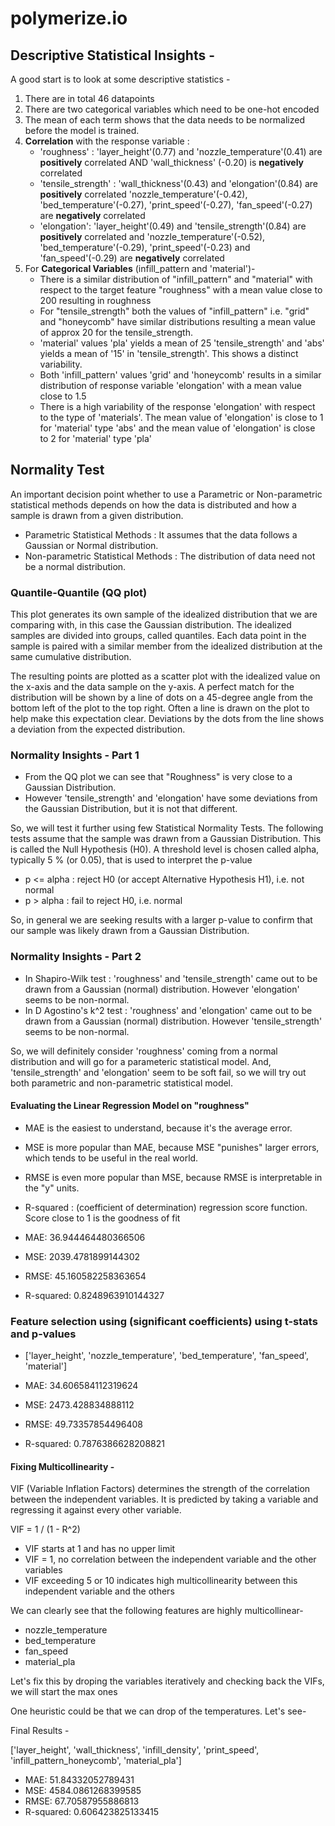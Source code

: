 # polymerize.io

## Descriptive Statistical Insights -
A good start is to look at some descriptive statistics -

1. There are in total 46 datapoints
2. There are two categorical variables which need to be one-hot encoded
3. The mean of each term shows that the data needs to be normalized before the model is trained.
4. **Correlation** with the response variable : 
    * 'roughness' : 'layer_height'(0.77) and 'nozzle_temperature'(0.41) are **positively** correlated AND 'wall_thickness' (-0.20) is **negatively** correlated
    * 'tensile_strength' : 'wall_thickness'(0.43) and 'elongation'(0.84) are **positively** correlated 'nozzle_temperature'(-0.42), 'bed_temperature'(-0.27), 'print_speed'(-0.27), 'fan_speed'(-0.27) are **negatively** correlated
    * 'elongation': 'layer_height'(0.49) and 'tensile_strength'(0.84) are **positively** correlated and 'nozzle_temperature'(-0.52), 'bed_temperature'(-0.29), 'print_speed'(-0.23) and 'fan_speed'(-0.29) are **negatively** correlated
5. For **Categorical Variables** (infill_pattern and 'material')-
    * There is a similar distribution of "infill_pattern" and "material" with respect to the target feature "roughness" with a mean value close to 200 resulting in roughness
    * For "tensile_strength" both the values of "infill_pattern" i.e. "grid" and "honeycomb" have similar distributions resulting a mean value of approx 20 for the tensile_strength.
    * 'material' values 'pla' yields a mean of 25 'tensile_strength' and 'abs' yields a mean of '15' in 'tensile_strength'. This shows a distinct variability.
    * Both 'infill_pattern' values 'grid' and 'honeycomb' results in a similar distribution of response variable 'elongation' with a mean value close to 1.5
    * There is a high variability of the response 'elongation' with respect to the type of 'materials'. The mean value of 'elongation' is close to 1 for 'material' type 'abs' and the mean value of 'elongation' is close to 2 for 'material' type 'pla'
    
## Normality Test
An important decision point whether to use a Parametric or Non-parametric statistical methods depends on how the data is distributed and how a sample is drawn from a given distribution.
* Parametric Statistical Methods : It assumes that the data follows a Gaussian or Normal distribution.
* Non-parametric Statistical Methods : The distribution of data need not be a normal distribution.

### Quantile-Quantile (QQ plot)
This plot generates its own sample of the idealized distribution that we are comparing with, in this case the Gaussian distribution. The idealized samples are divided into groups, called quantiles. Each data point in the sample is paired with a similar member from the idealized distribution at the same cumulative distribution.

The resulting points are plotted as a scatter plot with the idealized value on the x-axis and the data sample on the y-axis. A perfect match for the distribution will be shown by a line of dots on a 45-degree angle from the bottom left of the plot to the top right. Often a line is drawn on the plot to help make this expectation clear. Deviations by the dots from the line shows a deviation from the expected distribution.

### Normality Insights - Part 1
* From the QQ plot we can see that "Roughness" is very close to a Gaussian Distribution.
* However 'tensile_strength' and 'elongation' have some deviations from the Gaussian Distribution, but it is not that different.

So, we will test it further using few Statistical Normality Tests.
The following tests assume that the sample was drawn from a Gaussian Distribution. This is called the Null Hypothesis (H0). A threshold level is chosen called alpha, typically 5 % (or 0.05), that is used to interpret the p-value

* p <= alpha : reject H0 (or accept Alternative Hypothesis H1), i.e. not normal
* p > alpha : fail to reject H0, i.e. normal

So, in general we are seeking results with a larger p-value to confirm that our sample was likely drawn from a Gaussian Distribution.

### Normality Insights - Part 2
* In Shapiro-Wilk test : 'roughness' and 'tensile_strength' came out to be drawn from a Gaussian (normal) distribution. However 'elongation' seems to be non-normal.
* In D Agostino's k^2 test : 'roughness' and 'elongation' came out to be drawn from a Gaussian (normal) distribution. However 'tensile_strength' seems to be non-normal.

So, we will definitely consider 'roughness' coming from a normal distribution and will go for a parameteric statistical model.
And, 'tensile_strength' and 'elongation' seem to be soft fail, so we will try out both parametric and non-parametric statistical model.

#### Evaluating the Linear Regression Model on "roughness"
* MAE is the easiest to understand, because it's the average error.
* MSE is more popular than MAE, because MSE "punishes" larger errors, which tends to be useful in the real world.
* RMSE is even more popular than MSE, because RMSE is interpretable in the "y" units.
* R-squared : (coefficient of determination) regression score function. Score close to 1 is the goodness of fit

* MAE: 36.944464480366506
* MSE: 2039.4781899144302
* RMSE: 45.160582258363654
* R-squared: 0.8248963910144327

### Feature selection using (significant coefficients) using t-stats and p-values
* ['layer_height', 'nozzle_temperature', 'bed_temperature', 'fan_speed', 'material']

* MAE: 34.606584112319624
* MSE: 2473.428834888112
* RMSE: 49.73357854496408
* R-squared: 0.7876386628208821

#### Fixing Multicollinearity -

VIF (Variable Inflation Factors) determines the strength of the correlation between the independent variables. It is predicted by taking a variable and regressing it against every other variable. 

VIF = 1 / (1 - R^2)

* VIF starts at 1 and has no upper limit
* VIF = 1, no correlation between the independent variable and the other variables
* VIF exceeding 5 or 10 indicates high multicollinearity between this independent variable and the others

We can clearly see that the following features are highly multicollinear-
* nozzle_temperature
* bed_temperature
* fan_speed
* material_pla

Let's fix this by droping the variables iteratively and checking back the VIFs, we will start the max ones 

One heuristic could be that we can drop of the temperatures. Let's see-

Final Results -

['layer_height',
 'wall_thickness',
 'infill_density',
 'print_speed',
 'infill_pattern_honeycomb',
 'material_pla']
 
* MAE: 51.84332052789431
* MSE: 4584.0861268399585
* RMSE: 67.70587955886813
* R-squared: 0.606423825133415

